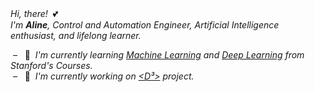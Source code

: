 &nbsp;  
&nbsp;  
*Hi, there!* &nbsp;💕   
*I'm **Aline**, Control and Automation Engineer, Artificial Intelligence enthusiast, and lifelong learner.*  

&nbsp;– &nbsp; 🌱 &nbsp;*I'm currently learning [Machine Learning](https://github.com/AlmeidaAlin3/MachineLearning/blob/master/README.md) and [Deep Learning](https://github.com/AlmeidaAlin3/DeepLearning/blob/master/README.md) from Stanford's Courses.*   
&nbsp;– &nbsp; 👾 &nbsp;*I'm currently working on [<D³>](https://github.com/AlmeidaAlin3/D3/blob/master/README.md) project.*  
&nbsp;  
&nbsp;  
&nbsp;  

<!--
**AlmeidaAlin3/AlmeidaAlin3** is a ✨ _special_ ✨ repository because its `README.md` (this file) appears on your GitHub profile.

Here are some ideas to get you started:

- 🔭 I’m currently working on ...
- 🌱 I’m currently learning ...
- 👯 I’m looking to collaborate on ...
- 🤔 I’m looking for help with ...
- 💬 Ask me about ...
- 📫 How to reach me: ...
- 😄 Pronouns: ...
- ⚡ Fun fact: ...
-->
